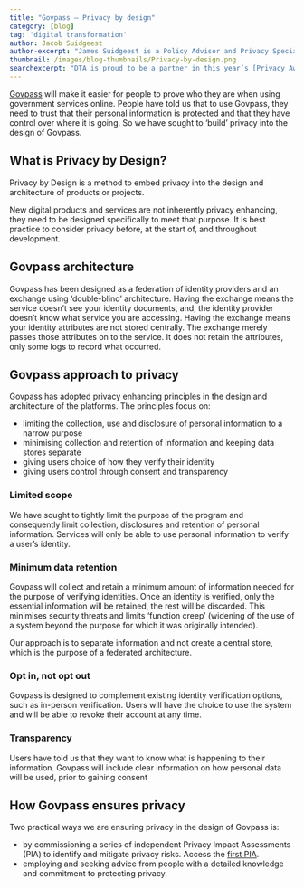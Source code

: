 ```yaml
---
title: "Govpass — Privacy by design"
category: [blog]
tag: 'digital transformation'
author: Jacob Suidgeest
author-excerpt: "James Suidgeest is a Policy Advisor and Privacy Specialist in the Govpass team."
thumbnail: /images/blog-thumbnails/Privacy-by-design.png
searchexcerpt: "DTA is proud to be a partner in this year’s [Privacy Awareness Week](https://www.oaic.gov.au/paw2017/). Privacy is a core component of Govpass. Jacob Suidgeest, our privacy adviser, explains how the program is putting users’ privacy first."
---
```


[Govpass](https://www.dta.gov.au/blog/govpass/) will make it easier for people to prove who they are when using government services online. People have told us that to use Govpass, they need to trust that their personal information is protected and that they have control over where it is going. So we have sought to ‘build’ privacy into the design of Govpass. 

## What is Privacy by Design? 

Privacy by Design is a method to embed privacy into the design and architecture of products or projects. 

New digital products and services are not inherently privacy enhancing, they need to be designed specifically to meet that purpose. It is best practice to consider privacy before, at the start of, and throughout development.

## Govpass architecture

Govpass has been designed as a federation of identity providers and an exchange using ‘double-blind’ architecture. Having the exchange means the service doesn’t see your identity documents, and, the identity provider doesn’t know what service you are accessing. Having the exchange means your identity attributes are not stored centrally. The exchange merely passes those attributes on to the service. It does not retain the attributes, only some logs to record what occurred. 

## Govpass approach to privacy
Govpass has adopted privacy enhancing principles in the design and architecture of the platforms. The principles focus on:

- limiting the collection, use and disclosure of personal information to a narrow purpose
- minimising collection and retention of information and keeping data stores separate
- giving users choice of how they verify their identity
- giving users control through consent and transparency

### Limited scope
We have sought to tightly limit the purpose of the program and consequently limit collection, disclosures and retention of personal information. Services will only be able to use personal information to verify a user’s identity.

### Minimum data retention
Govpass will collect and retain a minimum amount of information needed for the purpose of verifying identities. Once an identity is verified, only the essential information will be retained, the rest will be discarded. This minimises security threats and limits ‘function creep’ (widening of the use of a system beyond the purpose for which it was originally intended). 

Our approach is to separate information and not create a central store, which is the purpose of a federated architecture.  

### Opt in, not opt out

Govpass is designed to complement existing identity verification options, such as in-person verification. Users will have the choice to use the system and will be able to revoke their account at any time. 

### Transparency

Users have told us that they want to know what is happening to their information. Govpass will include clear information on how personal data will be used, prior to gaining consent

## How Govpass ensures privacy 
Two practical ways we are ensuring privacy in the design of Govpass is: 

- by commissioning a series of independent Privacy Impact Assessments (PIA) to identify and mitigate privacy risks. Access the [first PIA](https://www.dta.gov.au/files/DTA_TDIF_Alpha_Initial_PIA.pdf). 
- employing and seeking advice from people with a detailed knowledge and commitment to protecting privacy. 
